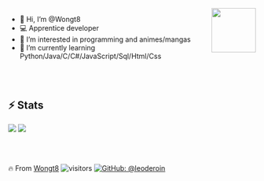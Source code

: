<img  width="90" align="right" src="https://pbs.twimg.com/media/EyNX1CpXEAENhDg?format=jpg&name=large">

- 👋 Hi, I’m @Wongt8
- 💻 Apprentice developer
- 👀 I’m interested in programming and animes/mangas
- 🌱 I’m currently learning Python/Java/C/C#/JavaScript/Sql/Html/Css


</br></br>

## ⚡ Stats

<img  src="https://github-readme-stats.vercel.app/api?username=Wongt8&show_icons=true&theme=radical"/>

<img src="https://github-readme-stats.vercel.app/api/top-langs/?username=Wongt8&hide=javascript,html)"/>

</br></br>

🔥 From [Wongt8](https://github.com/Wongt8)
![visitors](https://visitor-badge.glitch.me/badge?page_id=Wongt8)
[![GitHub: @leoderoin](https://img.shields.io/github/followers/Wongt8?label=follow&style=social)](https://github.com/Wongt8)


<!---
Wongt8/Wongt8 is a ✨ special ✨ repository because its `README.md` (this file) appears on your GitHub profile.
You can click the Preview link to take a look at your changes.
--->
